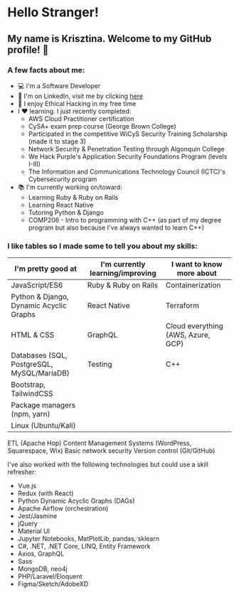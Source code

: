 # Hello Stranger!

## My name is Krisztina. Welcome to my GitHub profile! :wave:


### A few facts about me:
- :computer: I'm a Software Developer 
- :briefcase: I'm on LinkedIn, visit me by clicking [here](https://www.linkedin.com/in/krisztinapap/)
- :brain: I enjoy Ethical Hacking in my free time
- I :heart: learning. I just recently completed:
  - AWS Cloud Practitioner certification
  - CySA+ exam prep course (George Brown College)
  - Participated in the competitive WiCyS Security Training Scholarship (made it to stage 3)
  - Network Security & Penetration Testing through Algonquin College
  - We Hack Purple's Application Security Foundations Program (levels I-III)
  - The Information and Communications Technology Council (ICTC)'s Cybersecurity program
- :books: I'm currently working on/toward:
  - Learning Ruby & Ruby on Rails
  - Learning React Native
  - Tutoring Python & Django
  - COMP206 - Intro to programming with C++ (as part of my degree program but also because I've always wanted to learn C++) 

### I like tables so I made some to tell you about my skills:

I'm pretty good at | I'm currently learning/improving | I want to know more about
-------------------|-------------------------------------|----------------
JavaScript/ES6 | Ruby & Ruby on Rails | Containerization
Python & Django, Dynamic Acyclic Graphs | React Native | Terraform
HTML & CSS | GraphQL | Cloud everything (AWS, Azure, GCP)
Databases (SQL, PostgreSQL, MySQL/MariaDB) | Testing | C++
Bootstrap, TailwindCSS | 
Package managers (npm, yarn) | 
Linux (Ubuntu/Kali) | 
ETL (Apache Hop) 
Content Management Systems (WordPress, Squarespace, Wix)
Basic network security
Version control (Git/GitHub) 



I've also worked with the following technologies but could use a skill refresher:
- Vue.js 
- Redux (with React)
- Python Dynamic Acyclic Graphs (DAGs)
- Apache Airflow (orchestration)
- Jest/Jasmine
- jQuery 
- Material UI
- Jupyter Notebooks, MatPlotLib, pandas, sklearn 
- C#, .NET, .NET Core, LINQ, Entity Framework  
- Axios, GraphQL 
- Sass
- MongoDB, neo4j 
- PHP/Laravel/Eloquent
- Figma/Sketch/AdobeXD
